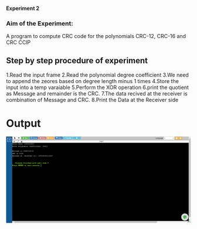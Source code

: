 #### Experiment 2

### Aim of the Experiment:
A program to compute CRC code for the polynomials CRC-12, CRC-16 and CRC CCIP

## Step by step procedure of experiment
1.Read the input frame 
2.Read the polynomial degree coefficient 
3.We need to append the zeores based on degree length minus 1 times 
4.Store the input into a temp varaiable
5.Perform the XOR operation 
6.print the quotient as Message and remainder is the CRC. 
7.The data recived at the receiver is combination of Message and CRC. 
8.Print the Data at the Receiver side

# Output
![output](crc.png)
